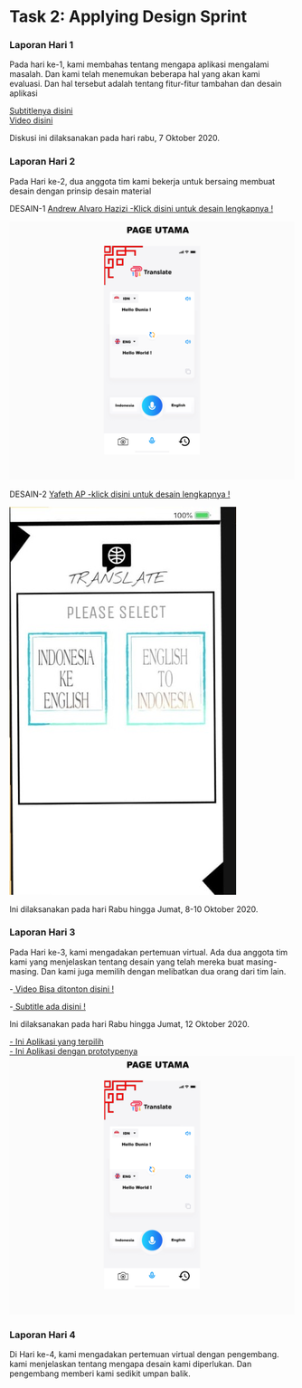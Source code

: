 <h1> Task 2: Applying Design Sprint </h1>

<h3> Laporan Hari 1 </h3>

<p>Pada hari ke-1, kami membahas tentang mengapa aplikasi mengalami masalah. Dan kami telah menemukan beberapa hal yang akan kami evaluasi. Dan hal tersebut adalah tentang fitur-fitur tambahan dan desain aplikasi <p>
<a href= "https://github.com/AlvaroBinAndrew/kelompok-g-hci/blob/hw2/Task%202/Day1.pdf"> Subtitlenya disini </a> <br>
  <a href= "https://youtu.be/XIj8xRN6eGg" > Video disini </a>  
<br> <p>Diskusi ini dilaksanakan pada hari rabu, 7 Oktober 2020. </p>
  
<h3> Laporan Hari 2 </h3> 

<p> 
Pada Hari ke-2, dua anggota tim kami bekerja untuk bersaing membuat desain dengan prinsip desain material </p> 
<p> DESAIN-1 <a href="https://github.com/AlvaroBinAndrew/kelompok-g-hci/blob/hw2/Task%202/Appsremake.png">Andrew Alvaro Hazizi -Klick disini untuk desain lengkapnya ! </a> </p>
<img src="https://github.com/AlvaroBinAndrew/kelompok-g-hci/blob/hw2/Task%202/2Pageutama.png">
  
<p> DESAIN-2 <a href="https://github.com/AlvaroBinAndrew/kelompok-g-hci/blob/hw2/Task%202/WhatsApp%20Image%202020-10-14%20at%2023.15.44.jpeg"> Yafeth AP -klick disini untuk desain lengkapnya  ! </a> </p>
<img src="https://github.com/AlvaroBinAndrew/kelompok-g-hci/blob/hw2/Task%202/yafeth.jpeg">
 
 <p>Ini dilaksanakan pada hari Rabu hingga Jumat, 8-10 Oktober 2020. </p>
 
 <h3> Laporan Hari 3 </h3>
 <p>Pada Hari ke-3, kami mengadakan pertemuan virtual. Ada dua anggota tim kami yang menjelaskan tentang desain yang telah mereka buat masing-masing. Dan kami juga memilih dengan melibatkan dua orang dari tim lain. </p>
<p> -<a href="https://youtu.be/BSMtYkLE5Ms"> Video Bisa ditonton disini ! </a> </p>
<p> -<a href="https://github.com/AlvaroBinAndrew/kelompok-g-hci/blob/hw2/Task%202/Day3.pdf"> Subtitle ada disini ! </a>
  <p>Ini dilaksanakan pada hari Rabu hingga Jumat, 12 Oktober 2020. </p>
 <a href="https://github.com/AlvaroBinAndrew/kelompok-g-hci/blob/hw2/Task%202/Appsremake.png">- Ini Aplikasi yang terpilih </a> <br>
 <a href="https://www.figma.com/file/7EDdZ7FzPgz8BKIEhSJ2EM/AppsTranslator?node-id=0%3A1">- Ini Aplikasi dengan prototypenya </a>
 <img src="https://github.com/AlvaroBinAndrew/kelompok-g-hci/blob/hw2/Task%202/2Pageutama.png">
 
 <h3> Laporan Hari 4 </h3>
 <p>Di Hari ke-4, kami mengadakan pertemuan virtual dengan pengembang. kami menjelaskan tentang mengapa desain kami diperlukan. Dan pengembang memberi kami sedikit umpan balik.
</p>
